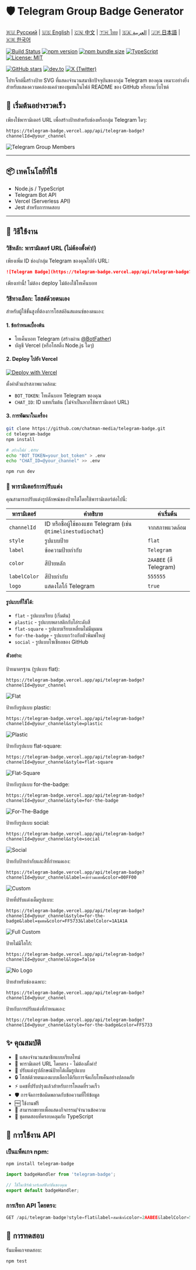 # 🛡️ Telegram Group Badge Generator

[🇷🇺 Русский](README.ru.md) | [🇺🇸 English](README.md) | [🇨🇳 中文](README.zh.md) | [🇹🇭 ไทย](README.th.md) | [🇸🇦 العربية](README.ar.md) | [🇯🇵 日本語](README.ja.md) | [🇰🇷 한국어](README.ko.md)

[![Build Status](https://github.com/chatman-media/telegram-badge/workflows/CI/badge.svg)](https://github.com/chatman-media/telegram-badge/actions)
[![npm version](https://img.shields.io/npm/v/telegram-badge.svg)](https://www.npmjs.com/package/telegram-badge)
[![npm bundle size](https://img.shields.io/bundlephobia/minzip/telegram-badge)](https://bundlephobia.com/package/telegram-badge)
[![TypeScript](https://img.shields.io/badge/TypeScript-5.5-blue.svg)](https://www.typescriptlang.org/)
[![License: MIT](https://img.shields.io/badge/License-MIT-yellow.svg)](https://opensource.org/licenses/MIT)

[![GitHub stars](https://img.shields.io/github/stars/chatman-media/telegram-badge?style=social)](https://github.com/chatman-media/telegram-badge)
[![dev.to](https://img.shields.io/badge/dev.to-Article-0A0A0A.svg?style=flat&logo=dev.to)](https://dev.to/chatman-media/show-your-telegram-group-member-count-in-github-readme-46pl)
[![X (Twitter)](https://img.shields.io/badge/Tweet-1DA1F2.svg?style=flat&logo=x&logoColor=white)](https://x.com/chatman_media/status/1947399700795244694)

โปรเจ็กต์นี้สร้างป้าย SVG ที่แสดงจำนวนสมาชิกปัจจุบันของกลุ่ม Telegram ของคุณ เหมาะอย่างยิ่งสำหรับแสดงความคล่องแคล่วของชุมชนในไฟล์ README ของ GitHub หรือบนเว็บไซต์

## 🚀 เริ่มต้นอย่างรวดเร็ว

เพียงใช้พารามิเตอร์ URL เพื่อสร้างป้ายสำหรับช่องหรือกลุ่ม Telegram ใดๆ:

```
https://telegram-badge.vercel.app/api/telegram-badge?channelId=@your_channel
```

![Telegram Group Members](https://telegram-badge.vercel.app/api/telegram-badge?channelId=@timelinestudiochat)

---

## 📦 เทคโนโลยีที่ใช้

- Node.js / TypeScript
- Telegram Bot API
- Vercel (Serverless API)
- Jest สำหรับการทดสอบ

---

## 🧩 วิธีใช้งาน

### วิธีหลัก: พารามิเตอร์ URL (ไม่ต้องตั้งค่า!)

เพียงเพิ่ม ID ช่อง/กลุ่ม Telegram ของคุณไปยัง URL:

```markdown
![Telegram Badge](https://telegram-badge.vercel.app/api/telegram-badge?channelId=@your_channel)
```

เพียงเท่านี้! ไม่ต้อง deploy ไม่ต้องใช้โทเค็นบอท

### วิธีทางเลือก: โฮสต์ด้วยตนเอง

สำหรับผู้ใช้ขั้นสูงที่ต้องการโฮสต์อินสแตนซ์ของตนเอง:

#### 1. ข้อกำหนดเบื้องต้น
- โทเค็นบอท Telegram (สร้างผ่าน [@BotFather](https://t.me/botfather))
- บัญชี Vercel (หรือโฮสติ้ง Node.js ใดๆ)

#### 2. Deploy ไปยัง Vercel

[![Deploy with Vercel](https://vercel.com/button)](https://vercel.com/new/clone?repository-url=https%3A%2F%2Fgithub.com%2Fchatman-media%2Ftelegram-badge)

ตั้งค่าตัวแปรสภาพแวดล้อม:
- `BOT_TOKEN`: โทเค็นบอท Telegram ของคุณ
- `CHAT_ID`: ID แชทเริ่มต้น (ไม่จำเป็นหากใช้พารามิเตอร์ URL)

#### 3. การพัฒนาในเครื่อง

```bash
git clone https://github.com/chatman-media/telegram-badge.git
cd telegram-badge
npm install

# สร้างไฟล์ .env
echo "BOT_TOKEN=your_bot_token" > .env
echo "CHAT_ID=@your_channel" >> .env

npm run dev
```

### 🎨 พารามิเตอร์การปรับแต่ง

คุณสามารถปรับแต่งรูปลักษณ์ของป้ายได้โดยใช้พารามิเตอร์ต่อไปนี้:

| พารามิเตอร์ | คำอธิบาย | ค่าเริ่มต้น |
|-----------|-------------|---------------|
| `channelId` | ID หรือชื่อผู้ใช้ของแชท Telegram (เช่น `@timelinestudiochat`) | จากสภาพแวดล้อม |
| `style` | รูปแบบป้าย | `flat` |
| `label` | ข้อความป้ายกำกับ | `Telegram` |
| `color` | สีป้ายหลัก | `2AABEE` (สี Telegram) |
| `labelColor` | สีป้ายกำกับ | `555555` |
| `logo` | แสดงโลโก้ Telegram | `true` |

#### รูปแบบที่ใช้ได้:

- `flat` - รูปแบบเรียบ (เริ่มต้น)
- `plastic` - รูปแบบพลาสติกกับไล่ระดับสี
- `flat-square` - รูปแบบเรียบเหลี่ยมไม่มีมุมมน
- `for-the-badge` - รูปแบบกว้างกับตัวพิมพ์ใหญ่
- `social` - รูปแบบโซเชียลของ GitHub

#### ตัวอย่าง:

ป้ายมาตรฐาน (รูปแบบ flat):
```
https://telegram-badge.vercel.app/api/telegram-badge?channelId=@your_channel
```
![Flat](https://telegram-badge.vercel.app/api/telegram-badge?channelId=@timelinestudiochat)

ป้ายกับรูปแบบ plastic:
```
https://telegram-badge.vercel.app/api/telegram-badge?channelId=@your_channel&style=plastic
```
![Plastic](https://telegram-badge.vercel.app/api/telegram-badge?channelId=@timelinestudiochat&style=plastic)

ป้ายกับรูปแบบ flat-square:
```
https://telegram-badge.vercel.app/api/telegram-badge?channelId=@your_channel&style=flat-square
```
![Flat-Square](https://telegram-badge.vercel.app/api/telegram-badge?channelId=@timelinestudiochat&style=flat-square)

ป้ายกับรูปแบบ for-the-badge:
```
https://telegram-badge.vercel.app/api/telegram-badge?channelId=@your_channel&style=for-the-badge
```
![For-The-Badge](https://telegram-badge.vercel.app/api/telegram-badge?channelId=@timelinestudiochat&style=for-the-badge)

ป้ายกับรูปแบบ social:
```
https://telegram-badge.vercel.app/api/telegram-badge?channelId=@your_channel&style=social
```
![Social](https://telegram-badge.vercel.app/api/telegram-badge?channelId=@timelinestudiochat&style=social)

ป้ายกับป้ายกำกับและสีที่กำหนดเอง:
```
https://telegram-badge.vercel.app/api/telegram-badge?channelId=@your_channel&label=เข้าร่วมแชท&color=00FF00
```
![Custom](https://telegram-badge.vercel.app/api/telegram-badge?channelId=@timelinestudiochat&label=เข้าร่วมแชท&color=00FF00)

ป้ายที่ปรับแต่งเต็มรูปแบบ:
```
https://telegram-badge.vercel.app/api/telegram-badge?channelId=@your_channel&style=for-the-badge&label=ชุมชน&color=FF5733&labelColor=1A1A1A
```
![Full Custom](https://telegram-badge.vercel.app/api/telegram-badge?channelId=@timelinestudiochat&style=for-the-badge&label=ชุมชน&color=FF5733&labelColor=1A1A1A)

ป้ายไม่มีโลโก้:
```
https://telegram-badge.vercel.app/api/telegram-badge?channelId=@your_channel&logo=false
```
![No Logo](https://telegram-badge.vercel.app/api/telegram-badge?channelId=@timelinestudiochat&logo=false)

ป้ายสำหรับช่องเฉพาะ:
```
https://telegram-badge.vercel.app/api/telegram-badge?channelId=@your_channel
```

ป้ายกับการปรับแต่งที่กำหนดเอง:
```
https://telegram-badge.vercel.app/api/telegram-badge?channelId=@your_channel&style=for-the-badge&color=FF5733
```

## ✨ คุณสมบัติ

- 👥 แสดงจำนวนสมาชิกแบบเรียลไทม์
- 🔗 พารามิเตอร์ URL โดยตรง - ไม่ต้องตั้งค่า!
- 🎨 ปรับแต่งรูปลักษณ์ป้ายได้เต็มรูปแบบ
- 🔒 โฮสต์ด้วยตนเองแบบเลือกได้กับการจัดเก็บโทเค็นอย่างปลอดภัย
- ⚡ แคชที่ปรับปรุงแล้วสำหรับการโหลดที่รวดเร็ว
- 🛡️ การจัดการข้อผิดพลาดกับข้อความที่ให้ข้อมูล
- 🆓 ใช้งานฟรี
- 📡 สามารถขยายเพื่อแสดงกิจกรรม/จำนวนข้อความ
- 🧪 ชุดทดสอบที่ครอบคลุมกับ TypeScript

## 🔧 การใช้งาน API

### เป็นแพ็คเกจ npm:

```bash
npm install telegram-badge
```

```typescript
import badgeHandler from 'telegram-badge';

// ใช้ในเซิร์ฟเวอร์เลสฟังก์ชันของคุณ
export default badgeHandler;
```

### การเรียก API โดยตรง:

```typescript
GET /api/telegram-badge?style=flat&label=สมาชิก&color=2AABEE&labelColor=555555
```

## 🧪 การทดสอบ

รันแพ็คเกจทดสอบ:

```bash
npm test
```